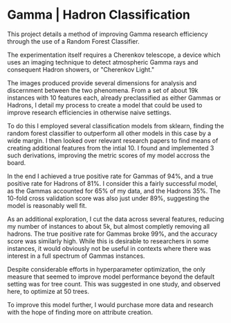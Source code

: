 # Gamma | Hadron Classification

This project details a method of improving Gamma research efficiency through the use of a Random Forest Classifier. 

The experimentation itself requires a Cherenkov telescope, a device which uses an imaging technique to detect atmospheric Gamma rays and consequent Hadron showers, or "Cherenkov Light."

The images produced provide several dimensions for analysis and discernment between the two phenomena. From a set of about 19k instances with 10 features each, already preclassified as either Gammas or Hadrons, I detail my process to create a model that could be used to improve research efficiencies in otherwise naive settings. 

To do this I employed several classification models from sklearn, finding the random forest classifier to outperform all other models in this case by a wide margin. I then looked over relevant research papers to find means of creating additional features from the intial 10. I found and implemented 3 such derivations, improving the metric scores of my model accross the board. 

In the end I achieved a true positive rate for Gammas of 94%, and a true positive rate for Hadrons of 81%. I consider this a fairly successful model, as the Gammas accounted for 65% of my data, and the Hadrons 35%. The 10-fold cross validation score was also just under 89%, suggesting the model is reasonably well fit.

As an additional exploration, I cut the data across several features, reducing my number of instances to about 5k, but almost completly removing all hadrons. The true positive rate for Gammas broke 99%, and the accuracy score was similarly high. While this is desirable to researchers in some instances, it would obviously not be useful in contexts where there was interest in a full spectrum of Gammas instances. 

Despite considerable efforts in hyperparameter optimization, the only measure that seemed to improve model performance beyond the default setting was for tree count. This was suggested in one study, and observed here, to optimize at 50 trees. 

To improve this model further, I would purchase more data and research with the hope of finding more on attribute creation.
